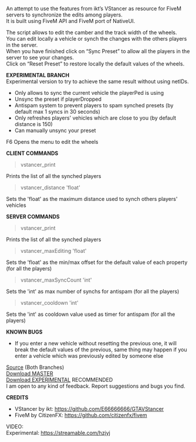 An attempt to use the features from ikt’s VStancer as resource for FiveM servers to synchronize the edits among players.<br />
It is built using FiveM API and FiveM port of NativeUI.<br />

The script allows to edit the camber and the track width of the wheels.<br />
You can edit locally a vehicle or synch the changes with the others players in the server.<br />
When you have finished click on “Sync Preset” to allow all the players in the server to see your changes.<br />
Click on “Reset Preset” to restore locally the default values of the wheels.<br />

**EXPERIMENTAL BRANCH** <br />
Experimental version to try to achieve the same result without using netIDs.
* Only allows to sync the current vehicle the playerPed is using
* Unsync the preset if playerDropped
* Antispam system to prevent players to spam synched presets (by default max 1 syncs in 30 seconds)
* Only refreshes players' vehicles which are close to you (by default distance is 150)
* Can manually unsync your preset

F6 Opens the menu to edit the wheels<br />

**CLIENT COMMANDS**<br />
> vstancer_print

Prints the list of all the synched players

>vstancer_distance 'float'

Sets the 'float' as the maximum distance used to synch others players' vehicles

**SERVER COMMANDS**<br />
> vstancer_print

Prints the list of all the synched players

>vstancer_maxEditing 'float'

Sets the 'float' as the min/max offset for the default value of each property (for all the players)

>vstancer_maxSyncCount 'int'

Sets the 'int' as max number of synchs for antispam (for all the players)

>vstancer_cooldown 'int'

Sets the 'int' as cooldown value used as timer for antispam (for all the players)

**KNOWN BUGS**<br />
* If you enter a new vehicle without resetting the previous one, it will break the default values of the previous, same thing may happen if you enter a vehicle which was previously edited by someone else

[Source](https://github.com/neos7/FiveM_vstancer) (Both Branches)<br />
[Download MASTER](https://github.com/neos7/FiveM_vstancer/releases/download/v1.0/vstancer.rar) <br />
[Download EXPERIMENTAL](https://github.com/neos7/FiveM_vstancer/releases/download/v1.0/vstancer_experimental.rar) RECOMMENDED <br />
I am open to any kind of feedback. Report suggestions and bugs you find.<br />


**CREDITS**<br />
* VStancer by ikt: https://github.com/E66666666/GTAVStancer
* FiveM by CitizenFX: https://github.com/citizenfx/fivem

VIDEO: <br />
Experimental: https://streamable.com/hzjyj

